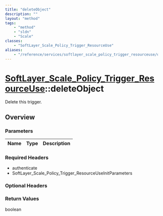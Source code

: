 ```yaml
---
title: "deleteObject"
description: ""
layout: "method"
tags:
    - "method"
    - "sldn"
    - "Scale"
classes:
    - "SoftLayer_Scale_Policy_Trigger_ResourceUse"
aliases:
    - "/reference/services/softlayer_scale_policy_trigger_resourceuse/deleteObject"
---
```

# [SoftLayer_Scale_Policy_Trigger_ResourceUse](/reference/services/SoftLayer_Scale_Policy_Trigger_ResourceUse)::deleteObject

Delete this trigger.


## Overview 


### Parameters 
|Name | Type | Description |
| --- | --- | --- |


### Required Headers
* authenticate
* SoftLayer_Scale_Policy_Trigger_ResourceUseInitParameters

### Optional Headers

### Return Values
boolean

